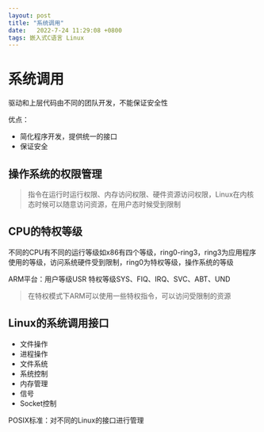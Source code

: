 ```yaml
---
layout: post
title: "系统调用"
date:   2022-7-24 11:29:08 +0800
tags: 嵌入式C语言 Linux
---
```


# 系统调用

驱动和上层代码由不同的团队开发，不能保证安全性

优点：

+ 简化程序开发，提供统一的接口
+ 保证安全

## 操作系统的权限管理

> 指令在运行时运行权限、内存访问权限、硬件资源访问权限，Linux在内核态时候可以随意访问资源，在用户态时候受到限制



## CPU的特权等级

不同的CPU有不同的运行等级如x86有四个等级，ring0-ring3，ring3为应用程序使用的等级，访问系统硬件受到限制，ring0为特权等级，操作系统的等级

ARM平台：用户等级USR	特权等级SYS、FIQ、IRQ、SVC、ABT、UND

> 在特权模式下ARM可以使用一些特权指令，可以访问受限制的资源



## Linux的系统调用接口

+ 文件操作
+ 进程操作
+ 文件系统
+ 系统控制
+ 内存管理
+ 信号
+ Socket控制

POSIX标准：对不同的Linux的接口进行管理